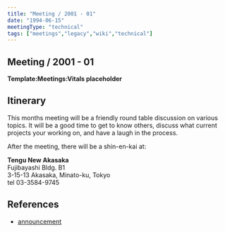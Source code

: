 ```yaml
---
title: "Meeting / 2001 - 01"
date: "1994-06-15"
meetingType: "technical"
tags: ["meetings","legacy","wiki","technical"]
---
```


<h2 id="meeting_2001___01">Meeting / 2001 - 01</h2>
<p><strong>Template:Meetings:Vitals placeholder</strong></p>
<h2 id="itinerary">Itinerary</h2>
<p>This months meeting will be a friendly round table discussion on various
topics. It will be a good time to get to know others, discuss what current
projects your working on, and have a laugh in the process.</p>
<p>After the meeting, there will be a shin-en-kai at:</p>
<p><strong>Tengu New Akasaka</strong><br />
Fujibayashi Bldg. B1<br />
3-15-13 Akasaka, Minato-ku, Tokyo<br />
tel 03-3584-9745</p>
<h2 id="references">References</h2>
<ul>
<li><a href="http://lists.tlug.jp/ML/0101/msg00020.html">announcement</a></li>
</ul>
